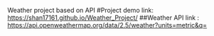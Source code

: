 Weather project based on API
#Project demo link: https://shan17161.github.io/Weather_Project/
##Weather API link : https://api.openweathermap.org/data/2.5/weather?units=metric&q=
